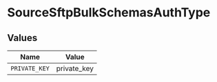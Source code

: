 # SourceSftpBulkSchemasAuthType


## Values

| Name          | Value         |
| ------------- | ------------- |
| `PRIVATE_KEY` | private_key   |